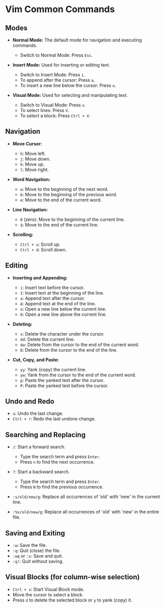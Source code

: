 # Vim Common Commands

## Modes

- **Normal Mode:** The default mode for navigation and executing commands.  
  - Switch to Normal Mode: Press `Esc`.

- **Insert Mode:** Used for inserting or editing text.  
  - Switch to Insert Mode: Press `i`.
  - To append after the cursor: Press `a`.
  - To insert a new line below the cursor: Press `o`.

- **Visual Mode:** Used for selecting and manipulating text.  
  - Switch to Visual Mode: Press `v`.
  - To select lines: Press `V`.
  - To select a block: Press `Ctrl + V`.

## Navigation

- **Move Cursor:**
  - `h`: Move left.
  - `j`: Move down.
  - `k`: Move up.
  - `l`: Move right.

- **Word Navigation:**
  - `w`: Move to the beginning of the next word.
  - `b`: Move to the beginning of the previous word.
  - `e`: Move to the end of the current word.

- **Line Navigation:**
  - `0` (zero): Move to the beginning of the current line.
  - `$`: Move to the end of the current line.

- **Scrolling:**
  - `Ctrl + u`: Scroll up.
  - `Ctrl + d`: Scroll down.

## Editing

- **Inserting and Appending:**
  - `i`: Insert text before the cursor.
  - `I`: Insert text at the beginning of the line.
  - `a`: Append text after the cursor.
  - `A`: Append text at the end of the line.
  - `o`: Open a new line below the current line.
  - `O`: Open a new line above the current line.

- **Deleting:**
  - `x`: Delete the character under the cursor.
  - `dd`: Delete the current line.
  - `dw`: Delete from the cursor to the end of the current word.
  - `D`: Delete from the cursor to the end of the line.

- **Cut, Copy, and Paste:**
  - `yy`: Yank (copy) the current line.
  - `yw`: Yank from the cursor to the end of the current word.
  - `p`: Paste the yanked text after the cursor.
  - `P`: Paste the yanked text before the cursor.

## Undo and Redo

- `u`: Undo the last change.
- `Ctrl + r`: Redo the last undone change.

## Searching and Replacing

- `/`: Start a forward search.
  - Type the search term and press `Enter`.
  - Press `n` to find the next occurrence.

- `?`: Start a backward search.
  - Type the search term and press `Enter`.
  - Press `N` to find the previous occurrence.

- `:s/old/new/g`: Replace all occurrences of 'old' with 'new' in the current line.
- `:%s/old/new/g`: Replace all occurrences of 'old' with 'new' in the entire file.

## Saving and Exiting

- `:w`: Save the file.
- `:q`: Quit (close) the file.
- `:wq` or `:x`: Save and quit.
- `:q!`: Quit without saving.

## Visual Blocks (for column-wise selection)

- `Ctrl + v`: Start Visual Block mode.
- Move the cursor to select a block.
- Press `d` to delete the selected block or `y` to yank (copy) it.

